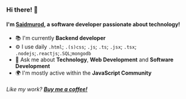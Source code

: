 
### Hi there! 👋

#### I'm [**Saidmurod**](https://saidmurod.uz), a software developer passionate about technology!

- 📚 I'm currently  **Backend developer** 
- ⚙️ I use daily `.html`; `.(s)css`; `.js`; `.ts`; `.jsx`; `.tsx`; `.nodejs`;`.reactjs`;`.SQL`;`mongodb`
- 💬 Ask me about **Technology**, **Web Development** and **Software Development**
- 🌍 I'm mostly active within the **JavaScript Community**

###### Like my work? [**Buy me a coffee!**](https://payme.uz/@saidmurodjon)
